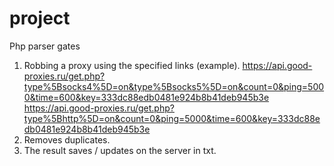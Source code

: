 # project
Php parser gates
1. Robbing a proxy using the specified links (example).
https://api.good-proxies.ru/get.php?type%5Bsocks4%5D=on&type%5Bsocks5%5D=on&count=0&ping=5000&time=600&key=333dc88edb0481e924b8b41deb945b3e
https://api.good-proxies.ru/get.php?type%5Bhttp%5D=on&count=0&ping=5000&time=600&key=333dc88edb0481e924b8b41deb945b3e
2. Removes duplicates.
3. The result saves / updates on the server in txt.
